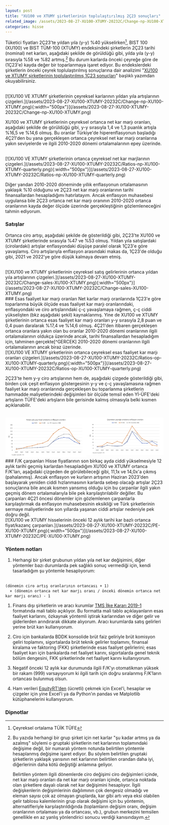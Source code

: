 ```yaml
---
layout: post
title: "XU100 ve XTUMY şirketlerinin toplulaştırılmış 2Ç23 sonuçları"
related_image: /assets/2023-08-27-XU100-XTUMY-20232C/Change-np-XU100-XTUMY.png
categories: hisse
---
```

Tüketici fiyatları 2Ç23'te yıldan yıla (y-y) %40 yükselirken[^TUFE], BIST 100 (XU100) ve BIST TÜM-100 (XTUMY) endeksindeki şirketlerin 2Ç23 tarihi (nominal) net karları, aşağıdaki şekilde de görüldüğü gibi, yılda yıla (y-y) sırasıyla %58 ve %82 artmış.[^TOPLUKAR] Bu durum karlarda önceki çeyreğe göre de (1Ç23'e) kayda değer bir toparlanmaya işaret ediyor. Bu endekslerdeki şirketlerin önceki çeyrek toplulaştırılmış sonuçlarına dair analizimi "[XU100 ve XTUMY şirketlerinin toplulaştırılmış 1Ç23 sonuçları](/hisse/2023/05/18/XU100-XTUMY-20231C.html
)" başlıklı yazımdan okuyabilirsiniz.

<br/>
[![XU100 VE XTUMY şirketlerinin çeyreksel karlarının yıldan yıla artışlarının çizgeleri.](/assets/2023-08-27-XU100-XTUMY-20232C/Change-np-XU100-XTUMY.png){:width="500px"}](/assets/2023-08-27-XU100-XTUMY-20232C/Change-np-XU100-XTUMY.png)
<br/>

XU100 ve XTUMY şirketlerinin çeyreksel ortanca net kar marjı oranları, aşağıdaki şekilde de görüldüğü gibi, y-y sırasıyla 1,4 ve 1,3 puanlık artışla %16,5 ve %14,6 olmuş. Bu oranlar Türkiye'de hiperenflasyonun başladığı 4Ç21'den bu yana gerçekleşen ortanca çeyreksel net kar marjı oranlarına yakın seviyelerde ve ilgili 2010-2020 dönemi ortalamalarının epey üzerinde.

<br/>
[![XU100 VE XTUMY şirketlerinin ortanca çeyreksel net kar marjlarının çizgeleri.](/assets/2023-08-27-XU100-XTUMY-20232C/Ratios-np-XU100-XTUMY-quarterly.png){:width="500px"}](/assets/2023-08-27-XU100-XTUMY-20232C/Ratios-np-XU100-XTUMY-quarterly.png)
<br/>

Diğer yandan 2010-2020 döneminde yıllık enflasyonun ortalamasının yaklaşık %10 olduğunu ve 2Ç23 net kar marjı oranlarının tarihi finansallardan hesapladığımı hatırlatayım. Ancak enflasyon muhasebesi uygulansa bile 2Ç23 ortanca net kar marjı oranının 2010-2020 ortanca oranlarının kayda değer ölçüde üzerinde gerçekleştiğinin gözlemleneceğini tahmin ediyorum.

### Satışlar
Ortanca ciro artışı, aşağıdaki şekilde de gösterildiği gibi, 2Ç23'te XU100 ve XTUMY şirketlerinde sırasıyla %47 ve %53 olmuş. Yıldan yıla satışlardaki (cirolardaki) artışlar enflasyondaki düşüşe paralel olarak 1Ç23'e göre yavaşlamış. Ciro artışlarıyla enflasyon arasındaki makas da, 1Ç23'de olduğu gibi, 2021 ve 2022'ye göre düşük kalmaya devam etmiş. 

<br/>
[![XU100 ve XTUMY şirketlerinin çeyreksel satış gelirlerinin ortanca yıldan yıla artışlarının çizgeleri.](/assets/2023-08-27-XU100-XTUMY-20232C/Change-sales-XU100-XTUMY.png){:width="500px"}](/assets/2023-08-27-XU100-XTUMY-20232C/Change-sales-XU100-XTUMY.png)
<br/>
### Esas faaliyet kar marjı oranları
Net karlar marjı oranlarında 1Ç23'e göre toparlanma büyük ölçüde esas faaliyet kar marjı oranlarındaki, enflasyondaki ve ciro artışlarındaki ç-ç yavaşlamaya rağmen, ç-ç ciddi yükselişten (bkz aşağıdaki şekil) kaynaklanmış. Yine de XU100 ve XTUMY şirketlerinin ortanca esas faaliyet kar marjı oranları y-y sırasıyla 2,8 puan ve 0,4 puan daralarak %17,4 ve %14,6 olmuş. 4Ç21'den itibaren gerçekleşen ortanca oranlara yakın olan bu oranlar 2010-2020 dönemi oranlarının ilgili ortalamalarının oldukça üzerinde ancak, tarihi finansallardan hesapladığım için, tahminen gerçekte[^GERCEK] 2010-2020 dönemi oranlarının ilgili ortalamalarının ancak biraz üzerinde.

<br/>
[![XU100 VE XTUMY şirketlerinin ortanca çeyreksel esas faaliyet kar marjı oranları çizgeleri.](/assets/2023-08-27-XU100-XTUMY-20232C/Ratios-op-XU100-XTUMY-quarterly.png){:width="500px"}](/assets/2023-08-27-XU100-XTUMY-20232C/Ratios-op-XU100-XTUMY-quarterly.png)
<br/>

2Ç23'te hem y-y ciro artışlarının hem de, aşağıdaki çizgede gösterildiği gibi, birden çok çeşit enflasyon göstergesinin y-y ve ç-ç yavaşlamasına rağmen faaliyet kar marjı oranlarında gerçekleşen bu toparlanma şirketlerin hammadde maliyetlerindeki değişimleri bir ölçüde temsil eden Yİ-ÜFE'deki artışların TÜFE'deki artışların bile gerisinde kalmış olmasıyla belki kısmen açıklanabilir.
<br/><br/>
<div style="display: flex; justify-content: center;">
  <a href="/assets/2023-08-27-XU100-XTUMY-20232C/Inflation yoy quarterly average.png">
    <img src="/assets/2023-08-27-XU100-XTUMY-20232C/Inflation yoy quarterly average.png" 
    alt="Yıldan yıla çeyreksel ortalama enflasyon oranları."     
    width="375" style="margin-right: 20px;" />
  </a>
  <a href="/assets/2023-08-27-XU100-XTUMY-20232C/Inflation qoq quarterly average.png">
    <img src="/assets/2023-08-27-XU100-XTUMY-20232C/Inflation qoq quarterly average.png"
    alt="Çeyrekten çeyreğe çeyreksel ortalama enflasyon oranları."     
    width="375" />
  </a>
</div>
### F/K çarpanları
Hisse fiyatlarının son birkaç ayda ciddi yükselmesiyle 12 aylık tarihi geçmiş karlardan hesapladığım XU100 ve XTUMY ortanca F/K'ları, aşağıdaki çizgeden de görülebileceği gibi, 11,1x ve 14,0x'a çıkmış (pahalanmış). Ancak enflasyon ve kurların artışının Haziran 2023'den başlayarak yeniden ciddi hızlanmasının karlarda sebep olacağı artışlar 2Ç23 sonuçlarına bile ancak kısmen yansımış olduğu için bu çarpanlar ilgili yakın geçmiş dönem ortalamalarıyla bile pek karşılaştırılabilir değiller. Bu çarpanları 4Ç21 öncesi dönemler için gözlemlenen çarpanlarla karşılaştırmak da enflasyon muhasebesinin eksikliği ve Türk şirketlerinin sermaye maliyetlerinde son yıllarda yaşanan ciddi artışlar nedeniyle pek doğru değil.

<br/>
[![XU100 ve XTUMY hisselerinin önceki 12 aylık tarihi kar bazlı ortanca fiyat/kazanç çarpanları.](/assets/2023-08-27-XU100-XTUMY-20232C/PE-XU100-XTUMY.png){:width="500px"}](/assets/2023-08-27-XU100-XTUMY-20232C/PE-XU100-XTUMY.png)
<br/>

### Yöntem notları
1. Herhangi bir şirket grubunun yıldan yıla net kar değişimini, diğer yöntemler bazı durumlarda pek sağlıklı sonuç vermediği için, kendi tasarladığım şu yöntemle hesaplıyorum:<br/> <br/>
```
(dönemin ciro artış oranlarının ortancası + 1) 
  × (dönemin ortanca net kar marjı oranı / önceki dönemin ortanca net kar marjı oranı) - 1
```
1. Finans dışı şirketlerin ve aracı kurumlar [TMS İlke Kararı 2019-1](https://www.kgk.gov.tr/DynamicContentDetail/5292/TMS/TFRSlerin-Uygulanmasına-Yönelik-İlke-Kararları) formatında mali tablo açıklıyor. Bu formatta mali tablo açıklayanların esas faaliyet karlarını, özkaynak yöntemli iştirak karlarından ve diğer gelir ve giderlerden arındırarak dikkate alıyorum. Aracı kurumlarda satış gelirleri yerine brüt karı kullanıyorum.

1. Ciro için bankalarda BDDK konsolide brüt faiz geliriyle brüt komisyon geliri toplamını, sigortalarda brüt teknik gelirler toplamını, finansal kiralama ve faktoring (FKK) şirketlerinde esas faaliyet gelirlerini; esas faaliyet karı için bankalarda net faaliyet karını, sigortalarda genel teknik bölüm dengesini, FKK şirketlerinde net faaliyet karını kullanıyorum.

1. Negatif önceki 12 aylık kar durumunda ilgili F/K’yı otomatikman yüksek bir rakam (999) varsayıyorum ki ilgili tarih için doğru sıralanmış F/K’ların ortancası bulunmuş olsun.

1. Ham verileri [EquityRT’den](https://equityrt.com/) (ücretli) çekmek için Excel’i, hesaplar ve çizgeler için yine Excel'i ya da Python’ın pandas ve Matplotlib kütüphanelerini kullanıyorum.

### Dipnotlar
[^TUFE]: Çeyreksel ortalama TÜİK TÜFE

[^TOPLUKAR]: Bu yazıda herhangi bir grup şirket için net karlar "şu kadar artmış ya da azalmış" söylemi o gruptaki şirketlerin net karlarının toplamındaki değişime değil, bir numaralı yöntem notunda belirtilen yöntemle hesaplanmış değişime işaret ediyor. Bu söylem belirtilen gruptaki şirketlerin yaklaşık yarısının net karlarının belirtilen orandan daha iyi, diğerlerinin daha kötü değiştiği anlamına geliyor.

    Belirtilen yöntem ilgili dönemlerde ciro değişimi ciro değişimleri içinde, net kar marjı oranları da net kar marjı oranları içinde, ortanca noktada olan şirketlere dayalı olarak net kar değişimini hesaplıyor. İlgili değişkenlerin değişimlerinin dağılımının çok dengesiz olmadığı ve eleman sayısı çok az olmayan gruplarda, kar gibi artı veya eksi olabilen gelir tablosu kalemlerinin grup olarak değişimi için bu yöntemin, alternatifleriyle karşılaştırıldığında (toplamların değişim oranı, değişim oranlarının ortalaması ya da ortancası, vb.), grubun merkezini temsilen genellikle en az yanlış yönlendirici sonucu verdiği kanısındayım. 

[^GERCEK]: Gerçek derken enflasyon muhasebesi uygulanmış, ve tercihen [TÜFE yerine mümkün olsaydı GSYH deflatörünü yansıtan](https://twitter.com/curiosus137/status/1648706653565460487?s=61&t=s63PF7WTWkl0e6fFxJivZw) bir aylık fiyat endeks serisinin baz alındığı, mali tablolardaki rakamları kastediyorum. Enflasyon muhasebesinin mali tablolara etkileri için sırayla "[Bankaların 2022 ve 2021 mali tablolarına enflasyon muhasebesi uygulanması](/hisse/2023/04/14/bankalar-enflasyon-muhasebesi.html)" ve "[Banka harici BIST-50 şirketlerinin 2022 ve 2021 mali tablolarına enflasyon muhasebesi uygulanması](/hisse/2023/04/18/banka-disi-enflasyon-muhasebesi.html)" yazılarımı okumanızı öneririm.